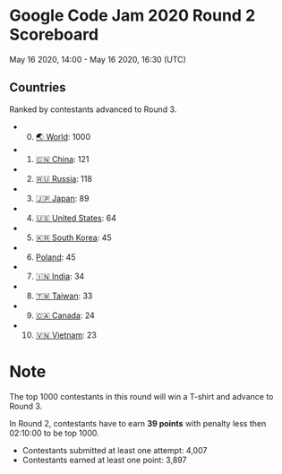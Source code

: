 # Google Code Jam 2020 Round 2 Scoreboard
May 16 2020, 14:00 - May 16 2020, 16:30 (UTC)


## Countries
Ranked by contestants advanced to Round 3.

+ 0. [🌏 World](ALL.tsv): 1000
+ 1. [🇨🇳 China](China.tsv): 121
+ 2. [🇷🇺 Russia](Russia.tsv): 118
+ 3. [🇯🇵 Japan](Japan.tsv): 89
+ 4. [🇺🇸 United States](United%20States.tsv): 64
+ 5. [🇰🇷 South Korea](South%20Korea.tsv): 45
+ 6. [Poland](Poland.tsv): 45
+ 7. [🇮🇳 India](India.tsv): 34
+ 8. [🇹🇼 Taiwan](Taiwan.tsv): 33
+ 9. [🇨🇦 Canada](Canada.tsv): 24
+ 10. [🇻🇳 Vietnam](Vietnam.tsv): 23

# Note
The top 1000 contestants in this round will win a T-shirt and advance to Round 3.

In Round 2, contestants have to earn **39 points** with penalty less then 02:10:00 to be top 1000.

+ Contestants submitted at least one attempt: 4,007
+ Contestants earned at least one point: 3,897
